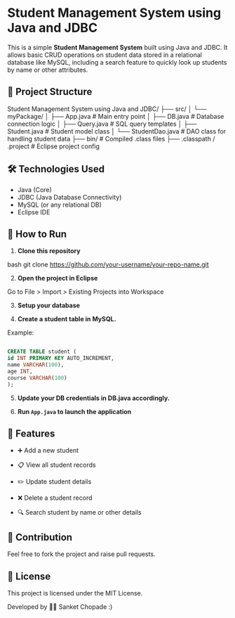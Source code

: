 # Student Management System using Java and JDBC

This is a simple **Student Management System** built using Java and JDBC. It allows basic CRUD operations on student data stored in a relational database like MySQL, including a search feature to quickly look up students by name or other attributes.

## 📁 Project Structure

Student Management System using Java and JDBC/ ├── src/ │ └── myPackage/ │ ├── App.java # Main entry point │ ├── DB.java # Database connection logic │ ├── Query.java # SQL query templates │ ├── Student.java # Student model class │ └── StudentDao.java # DAO class for handling student data ├── bin/ # Compiled .class files ├── .classpath / .project # Eclipse project config

## 🛠 Technologies Used

- Java (Core)
- JDBC (Java Database Connectivity)
- MySQL (or any relational DB)
- Eclipse IDE

## 🚀 How to Run

1. **Clone this repository**

bash
git clone https://github.com/your-username/your-repo-name.git

2. **Open the project in Eclipse**

Go to File > Import > Existing Projects into Workspace

3. **Setup your database**

4. **Create a student table in MySQL.**

Example:

```sql []

CREATE TABLE student (
id INT PRIMARY KEY AUTO_INCREMENT,
name VARCHAR(100),
age INT,
course VARCHAR(100)
);

```

5. **Update your DB credentials in DB.java accordingly.**

6. **Run `App.java` to launch the application**

## 🔧 Features

- ➕ Add a new student

- 📋 View all student records

- ✏️ Update student details

- ❌ Delete a student record

- 🔍 Search student by name or other details

## 🙌 Contribution

Feel free to fork the project and raise pull requests.

## 📜 License

This project is licensed under the MIT License.

Developed by 👨‍💻 Sanket Chopade :)
